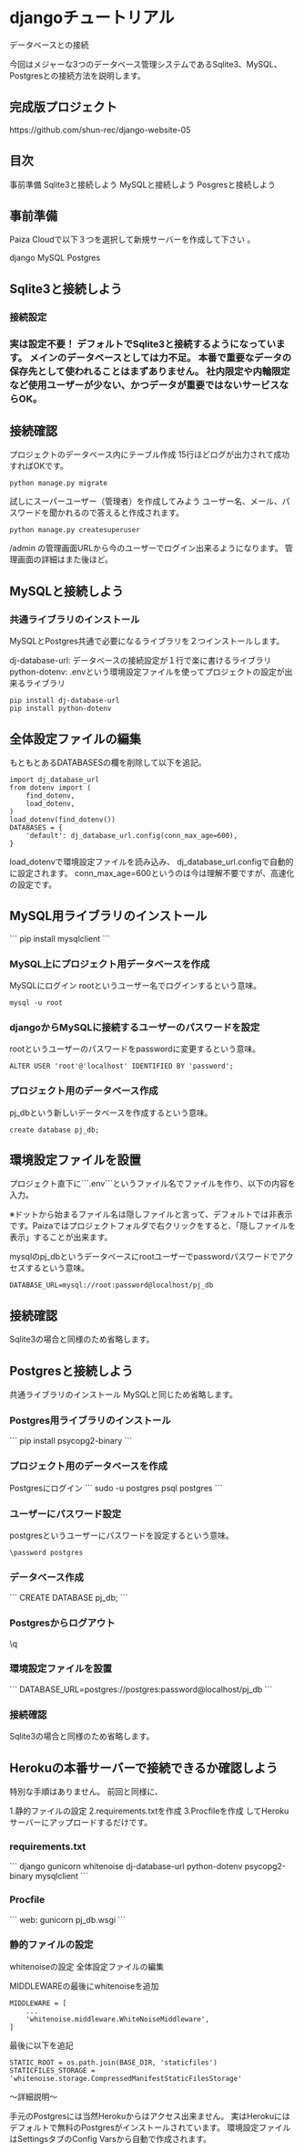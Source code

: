 <h1>djangoチュートリアル</h1>
データベースとの接続

今回はメジャーな3つのデータベース管理システムであるSqlite3、MySQL、Postgresとの接続方法を説明します。

<h2>完成版プロジェクト</h2>
https://github.com/shun-rec/django-website-05
  
  
<h2> 目次</h2>
事前準備
Sqlite3と接続しよう
MySQLと接続しよう
Posgresと接続しよう
  
  
<h2> 事前準備</h2>
Paiza Cloudで以下３つを選択して新規サーバーを作成して下さい 。

django
MySQL
Postgres
  

<h2>Sqlite3と接続しよう</h2>
<h3>接続設定<h3/>
実は設定不要！
デフォルトでSqlite3と接続するようになっています。
メインのデータベースとしては力不足。
本番で重要なデータの保存先として使われることはまずありません。
社内限定や内輪限定など使用ユーザーが少ない、かつデータが重要ではないサービスならOK。

  <h2>接続確認</h2>
プロジェクトのデータベース内にテーブル作成
15行ほどログが出力されて成功すればOKです。

```
python manage.py migrate
```
  
試しにスーパーユーザー（管理者）を作成してみよう
ユーザー名、メール、パスワードを聞かれるので答えると作成されます。
```
python manage.py createsuperuser
```
/admin の管理画面URLから今のユーザーでログイン出来るようになります。
管理画面の詳細はまた後ほど。

  <h2>MySQLと接続しよう</h2>
  <h3>共通ライブラリのインストール</h3>
MySQLとPostgres共通で必要になるライブラリを２つインストールします。

dj-database-url: データベースの接続設定が１行で楽に書けるライブラリ
python-dotenv: .envという環境設定ファイルを使ってプロジェクトの設定が出来るライブラリ
  ```
pip install dj-database-url
pip install python-dotenv
  ```
  <h2>全体設定ファイルの編集</h2>
もともとあるDATABASESの欄を削除して以下を追記。

```
import dj_database_url
from dotenv import (
    find_dotenv,
    load_dotenv,
)
load_dotenv(find_dotenv())
DATABASES = {
    'default': dj_database_url.config(conn_max_age=600),
}
```
load_dotenvで環境設定ファイルを読み込み、
dj_database_url.configで自動的に設定されます。
conn_max_age=600というのは今は理解不要ですが、高速化の設定です。
  
  <h2>MySQL用ライブラリのインストール</h2>
```
pip install mysqlclient
```
<h3>MySQL上にプロジェクト用データベースを作成</h3>
MySQLにログイン
rootというユーザー名でログインするという意味。

```
mysql -u root
```
  <h3>djangoからMySQLに接続するユーザーのパスワードを設定</h3>
rootというユーザーのパスワードをpasswordに変更するという意味。

```
ALTER USER 'root'@'localhost' IDENTIFIED BY 'password';
```
  
<h3>プロジェクト用のデータベース作成</h3>
pj_dbという新しいデータベースを作成するという意味。

  ```
create database pj_db;
  ```
  <h2>環境設定ファイルを設置</h2>
プロジェクト直下に```.env```というファイル名でファイルを作り、以下の内容を入力。

※ドットから始まるファイル名は隠しファイルと言って、デフォルトでは非表示です。Paizaではプロジェクトフォルダで右クリックをすると、「隠しファイルを表示」することが出来ます。

mysqlのpj_dbというデータベースにrootユーザーでpasswordパスワードでアクセスするという意味。

  ```
DATABASE_URL=mysql://root:password@localhost/pj_db
  ```
  
  <h2>接続確認</h2>
Sqlite3の場合と同様のため省略します。

  <h2>Postgresと接続しよう</h2>
共通ライブラリのインストール
MySQLと同じため省略します。

<h3>Postgres用ライブラリのインストール</h3>
  ```
pip install psycopg2-binary
  ```
<h3>プロジェクト用のデータベースを作成</h3>
Postgresにログイン
  ```
sudo -u postgres psql postgres
  ```
  <h3>ユーザーにパスワード設定</h3>
postgresというユーザーにパスワードを設定するという意味。

  ```
\password postgres
  ```
  <h3>データベース作成</h3>
  ```
CREATE DATABASE pj_db;
  ```
<h3>Postgresからログアウト</h3>
\q
<h3>環境設定ファイルを設置</h3>
  ```
DATABASE_URL=postgres://postgres:password@localhost/pj_db
  ```
  <h3>接続確認</h3>
Sqlite3の場合と同様のため省略します。

<h2>Herokuの本番サーバーで接続できるか確認しよう</h2>
特別な手順はありません。
前回と同様に、

1.静的ファイルの設定
2.requirements.txtを作成
3.Procfileを作成
してHerokuサーバーにアップロードするだけです。
  
  <h3>requirements.txt</h3>
  ```
django
gunicorn
whitenoise
dj-database-url
python-dotenv
psycopg2-binary
mysqlclient
  ```
  <h3>Procfile</h3>
  ```
web: gunicorn pj_db.wsgi
  ```
  <h3>静的ファイルの設定</h3>
whitenoiseの設定
全体設定ファイルの編集

MIDDLEWAREの最後にwhitenoiseを追加
```
MIDDLEWARE = [
    ...
    'whitenoise.middleware.WhiteNoiseMiddleware',
]
  ```
最後に以下を追記

  ```
STATIC_ROOT = os.path.join(BASE_DIR, 'staticfiles')
STATICFILES_STORAGE = 'whitenoise.storage.CompressedManifestStaticFilesStorage'
  ```
〜詳細説明〜

手元のPostgresには当然Herokuからはアクセス出来ません。
実はHerokuにはデフォルトで無料のPostgresがインストールされています。
環境設定ファイルはSettingsタブのConfig Varsから自動で作成されます。
